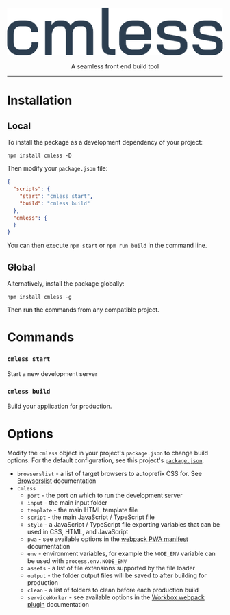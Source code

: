 <p align="center">
  <img alt="cmless" src="https://raw.githubusercontent.com/cmless/cmless/master/logo.png" />
</p>

<p align="center">
  A seamless front end build tool
</p>

<hr />

# Installation
## Local
To install the package as a development dependency of your project:
```
npm install cmless -D
```

Then modify your `package.json` file:
```json
{
  "scripts": {
    "start": "cmless start",
    "build": "cmless build"
  },
  "cmless": {
  }
}
```

You can then execute `npm start` or `npm run build` in the command line.

## Global
Alternatively, install the package globally:
```
npm install cmless -g
```

Then run the commands from any compatible project.

# Commands
### `cmless start`
Start a new development server

### `cmless build`
Build your application for production.

# Options
Modify the `cmless` object in your project's `package.json` to change build options. For the default configuration, see this project's [`package.json`](./package.json).

- `browserslist` - a list of target browsers to autoprefix CSS for. See [Browserslist](https://github.com/browserslist/browserslist) documentation
- `cmless`
  - `port` - the port on which to run the development server
  - `input` - the main input folder
  - `template` - the main HTML template file
  - `script` - the main JavaScript / TypeScript file
  - `style` - a JavaScript / TypeScript file exporting variables that can be used in CSS, HTML, and JavaScript
  - `pwa` - see available options in the [webpack PWA manifest](https://github.com/arthurbergmz/webpack-pwa-manifest#webpackpwamanifestoptions) documentation
  - `env` - environment variables, for example the `NODE_ENV` variable can be used with `process.env.NODE_ENV`
  - `assets` - a list of file extensions supported by the file loader
  - `output` - the folder output files will be saved to after building for production
  - `clean` - a list of folders to clean before each production build
  - `serviceWorker` - see available options in the [Workbox webpack plugin](https://developers.google.com/web/tools/workbox/modules/workbox-webpack-plugin) documentation

